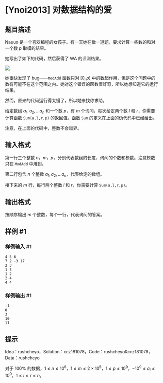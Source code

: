 # [Ynoi2013] 对数据结构的爱

## 题目描述

Nauuo 是一个喜欢编程的女孩子。有一天她在做一道题，要求计算一些数的和对一个数 $p$ 取模的结果。

她写出了如下的代码，然后获得了 WA 的评测结果。

![](https://cdn.luogu.com.cn/upload/vjudge_pic/CF1172F/6c266ee49b8e7d2057bfe4e2a407e0a76704daa8.png)

她很快发现了 bug——`ModAdd` 函数只对 $[0,p)$ 中的数起作用，但是这个问题中的数有可能不在这个范围之内。她对这个错误的函数很好奇，所以她想知道它的运行结果。

然而，原来的代码运行得太慢了，所以她来找你求助。

给定数组 $a_1,a_2,…a_n$ 和一个数 $p$，有 $m$ 个询问，每次给定两个数 $l$ 和 $r$，你需要计算函数 `Sum(a,l,r,p)` 的返回值。函数 `Sum` 的定义在上面的伪代码中已经给出。

注意，在上面的代码中，整数不会越界。

## 输入格式

第一行三个整数 $n$，$m$，$p$，分别代表数组的长度，询问的个数和模数。注意模数只在 `ModAdd` 中用到。

第二行包含 $n$ 个整数 $a_1,a_2,…a_n$，代表给定的数组。

接下来的 $m$ 行，每行两个整数 $l$ 和 $r$，你需要计算 `Sum(a,l,r,p)`。

## 输出格式

按顺序输出 $m$ 个整数，每个一行，代表询问的答案。

## 样例 #1

### 样例输入 #1
```
4 5 6
7 2 -3 17
2 3
1 3
1 2
2 4
4 4
```

### 样例输出 #1

```
-1
0
3
10
11
```

## 提示

Idea：rushcheyo，Solution：ccz181078，Code：rushcheyo&ccz181078，Data：rushcheyo

对于 $100\%$ 的数据，$1\le n\le10^6$，$1\le m\le2\times 10^5$，$1\le p\le10^9$，$-10^9\le a_i\le10^9$，$1\le l\le r\le n$。
